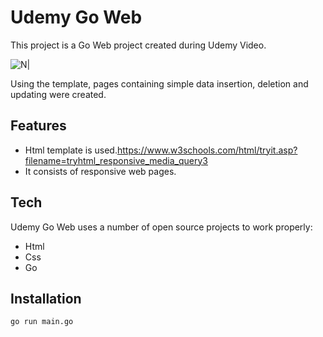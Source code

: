 # Udemy Go Web
This project is a Go Web project created during Udemy Video.

![N|](https://pkg.go.dev/static/shared/gopher/package-search-700x300.jpeg)


Using the template, pages containing simple data insertion, deletion and updating were created.



## Features

- Html template is used.https://www.w3schools.com/html/tryit.asp?filename=tryhtml_responsive_media_query3
- It consists of responsive web pages.


## Tech

Udemy Go Web uses a number of open source projects to work properly:

- Html
- Css
- Go


## Installation

```sh
go run main.go
```

